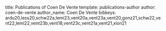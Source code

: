 title: Publications of Coen De Vente
template: publications-author
author: coen-de-vente
author_name: Coen De Vente
bibkeys: ardu20,less20,schw22a,lemi23,vent20a,vent23a,vent20,gonz21,schw22,vent22,lemi22,vent23b,vent18,vent23c,vent21a,vent21,xion21
